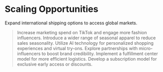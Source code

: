 # Scaling Opportunities

Expand international shipping options to access global markets.
> Increase marketing spend on TikTok and engage more fashion influencers.
> Introduce a wider range of seasonal apparel to reduce sales seasonality.
> Utilize AI technology for personalized shopping experiences and virtual try-ons.
> Explore partnerships with micro-influencers to boost brand credibility.
> Implement a fulfillment center model for more efficient logistics.
> Develop a subscription model for exclusive early access or discounts.